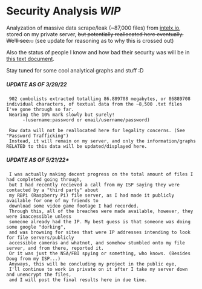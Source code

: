 # Security Analysis *WIP*
Analyzation of massive data scrape/leak (~87,000 files) from [intelx.io](https://intelx.io), stored on my private server, ~~but potentially reallocated here eventually. We'll see...~~ (see update for reasoning as to why this is crossed out)

Also the status of people I know and how bad their security was will be in [this text document](https://github.com/2lag/Security-Analysis/blob/main/viewers.txt).

Stay tuned for some cool analytical graphs and stuff :D




##### ***UPDATE AS OF 3/29/22***
     902 combolists extracted totalling 86.889708 megabytes, or 86889708 individual characters, of textual data from the ~8,500 .txt files  I've gone through so far.
     Nearing the 10% mark slowly but surely!
          -(username:password or email/username/password)

     Raw data will not be reallocated here for legality concerns. (See "Password Trafficking")
     Instead, it will remain on my server, and only the information/graphs RELATED to this data will be updated/displayed here.

##### **UPDATE AS OF 5/21/22***
     I was actually making decent progress on the total amount of files I had completed going through,
     but I had recently recieved a call from my ISP saying they were contacted by a "third party" about
     my RBPi (Raspberry Pi) file server, as I had made it publicly available for one of my friends to
     download some video game footage I had recorded. 
     Through this, all of the breaches were made available, however, they were inaccessible unless
     someone already had the IP. My best guess is that someone was doing some google "dorking",
     and was browsing for sites that were IP addresses intending to look for file servers/publicly
     accessible cameras and whatnot, and somehow stumbled onto my file server, and from there, reported it.
     Or it was just the NSA/FBI spying or something, who knows. (Besides Doug from my ISP...) 
     Anyways, this will be concluding my project in the public eye,
     I'll continue to work in private on it after I take my server down and unencrypt the files,
     and I will post the final results here in due time.
